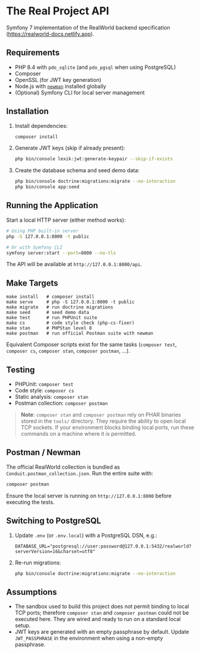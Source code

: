 # The Real Project API

Symfony 7 implementation of the RealWorld backend specification (https://realworld-docs.netlify.app).

## Requirements
- PHP 8.4 with `pdo_sqlite` (and `pdo_pgsql` when using PostgreSQL)
- Composer
- OpenSSL (for JWT key generation)
- Node.js with [`newman`](https://www.npmjs.com/package/newman) installed globally
- (Optional) Symfony CLI for local server management

## Installation
1. Install dependencies:
   ```bash
   composer install
   ```
2. Generate JWT keys (skip if already present):
   ```bash
   php bin/console lexik:jwt:generate-keypair --skip-if-exists
   ```
3. Create the database schema and seed demo data:
   ```bash
   php bin/console doctrine:migrations:migrate --no-interaction
   php bin/console app:seed
   ```

## Running the Application
Start a local HTTP server (either method works):
```bash
# Using PHP built-in server
php -S 127.0.0.1:8000 -t public

# Or with Symfony CLI
symfony server:start --port=8000 --no-tls
```
The API will be available at `http://127.0.0.1:8000/api`.

## Make Targets
```
make install   # composer install
make serve     # php -S 127.0.0.1:8000 -t public
make migrate   # run doctrine migrations
make seed      # seed demo data
make test      # run PHPUnit suite
make cs        # code style check (php-cs-fixer)
make stan      # PHPStan level 8
make postman   # run official Postman suite with newman
```

Equivalent Composer scripts exist for the same tasks (`composer test`, `composer cs`, `composer stan`, `composer postman`, ...).

## Testing
- PHPUnit: `composer test`
- Code style: `composer cs`
- Static analysis: `composer stan`
- Postman collection: `composer postman`

> **Note**: `composer stan` and `composer postman` rely on PHAR binaries stored in the `tools/` directory. They require the ability to open local TCP sockets. If your environment blocks binding local ports, run these commands on a machine where it is permitted.

## Postman / Newman
The official RealWorld collection is bundled as `Conduit.postman_collection.json`. Run the entire suite with:
```bash
composer postman
```
Ensure the local server is running on `http://127.0.0.1:8000` before executing the tests.

## Switching to PostgreSQL
1. Update `.env` (or `.env.local`) with a PostgreSQL DSN, e.g.:
   ```dotenv
   DATABASE_URL="postgresql://user:password@127.0.0.1:5432/realworld?serverVersion=16&charset=utf8"
   ```
2. Re-run migrations:
   ```bash
   php bin/console doctrine:migrations:migrate --no-interaction
   ```

## Assumptions
- The sandbox used to build this project does not permit binding to local TCP ports; therefore `composer stan` and `composer postman` could not be executed here. They are wired and ready to run on a standard local setup.
- JWT keys are generated with an empty passphrase by default. Update `JWT_PASSPHRASE` in the environment when using a non-empty passphrase.

